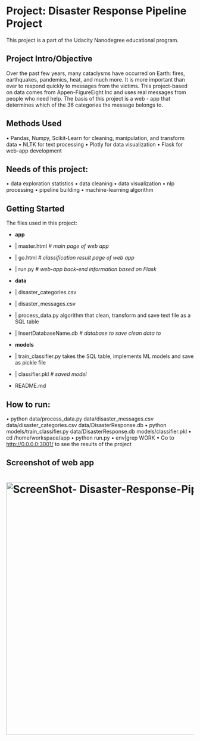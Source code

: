 # Project: Disaster Response Pipeline Project

This project is a part of the Udacity Nanodegree educational program.

## Project Intro/Objective

Over the past few years, many cataclysms have occurred on Earth: fires, earthquakes, pandemics, heat, and much more. It is more important than ever to respond quickly to messages from the victims.
This project-based on data comes from Appen-FigureEight Inc and uses real messages from people who need help. 
The basis of this project is a web - app that determines which of the 36 categories the message belongs to.

## Methods Used

•	Pandas, Numpy, Scikit-Learn for cleaning, manipulation, and transform data
•	NLTK for text processing 
•	Plotly for data visualization
•	Flask for web-app  development


## Needs of this project:

•	data exploration statistics
•	data cleaning
•	data visualization
•	nlp processing
•	pipeline building
•	machine-learning algorithm

## Getting Started

The files used in this project:
-	__app__
-	| master.html  _# main page of web app_
-	| go.html  _# classification result page of web app_
-	| run.py  _# web-app back-end information based on Flask_

-	__data__
-	| disaster_categories.csv 
-	| disaster_messages.csv  
-	| process_data.py algorithm that clean, transform and save text file as a SQL table
-	| InsertDatabaseName.db   _# database to save clean data to_

-	__models__
-	| train_classifier.py takes the SQL table, implements ML models and save as pickle file
-	| classifier.pkl  _# saved model_

-	README.md


## How to run:
•	python data/process_data.py data/disaster_messages.csv data/disaster_categories.csv data/DisasterResponse.db
•	python models/train_classifier.py data/DisasterResponse.db models/classifier.pkl
•	cd /home/workspace/app
•	python run.py
•	env|grep WORK
•	Go to http://0.0.0.0:3001/ to see the results of the project


## Screenshot of web app
# <img width="678" alt="ScreenShot- Disaster-Response-Pipelines" src="https://user-images.githubusercontent.com/84743536/131203065-6a69ec04-0f56-47d8-a47c-a16ca7a0da80.png">


